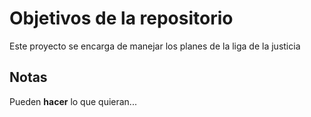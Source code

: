 # Objetivos de la repositorio

Este proyecto se encarga de manejar los planes de la liga de la justicia


## Notas
Pueden **hacer** lo que quieran...


